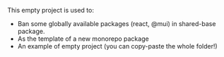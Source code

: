 This empty project is used to:

- Ban some globally available packages (react, @mui) in shared-base package.
- As the template of a new monorepo package
- An example of empty project (you can copy-paste the whole folder!)

